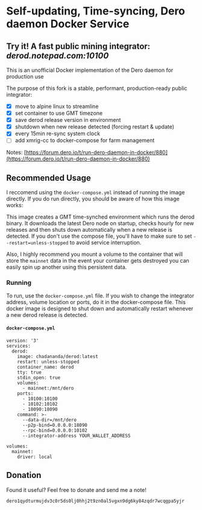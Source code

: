 # Self-updating, Time-syncing, Dero daemon Docker Service
## Try it! A fast public mining integrator: _derod.notepad.com:10100_

This is an unofficial Docker implementation of the Dero daemon for production use

The purpose of this fork is a stable, performant, production-ready public integrator:
- [x] move to alpine linux to streamline
- [x] set container to use GMT timezone
- [x] save derod release version in environment
- [x] shutdown when new release detected (forcing restart & update)
- [x] every 15min re-sync system clock
- [ ] add xmrig-cc to docker-compose for farm management

Notes: [https://forum.dero.io/t/run-dero-daemon-in-docker/880](https://forum.dero.io/t/run-dero-daemon-in-docker/880)

## Recommended Usage

I reccomend using the `docker-compose.yml` instead of running the image directly. If you do run directly, you should be aware of how this image works:

This image creates a GMT time-synched environment which runs the derod binary. It downloads the latest Dero node on startup, checks hourly for new releases and then shuts down automatically when a new release is detected. If you don't use the compose file, you'll have to make sure to set `--restart=unless-stopped` to avoid service interruption.

Also, I highly recommend you mount a volume to the container that will store the `mainnet` data in the event your container gets destroyed you can easily spin up another using this persistent data.


### Running

To run, use the `docker-compose.yml` file. If you wish to change the integrator address, volume location or ports, do it in the docker-compose file. This docker image is designed to shut down and automatically restart whenever a new derod release is detected.

####  `docker-compose.yml`

```
version: '3'
services:
  derod:
    image: chadananda/derod:latest
    restart: unless-stopped
    container_name: derod
    tty: true
    stdin_open: true
    volumes:
      - mainnet:/mnt/dero
    ports:
      - 10100:10100
      - 10102:10102
      - 18090:18090
    command: >-
      --data-dir=/mnt/dero
      --p2p-bind=0.0.0.0:18090
      --rpc-bind=0.0.0.0:10102
      --integrator-address YOUR_WALLET_ADDRESS

volumes:
  mainnet:
    driver: local
```

## Donation

Found it useful? Feel free to donate and send me a note!

`dero1qydturmujdv3c0r5ds0lj0hhj2t9zn0al5vgxn9dg6ky84zqdr7wcqgpa5yjr`
